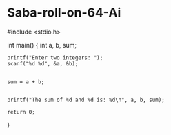 # Saba-roll-on-64-Ai
#include <stdio.h>

int main() {
    int a, b, sum;

  
    printf("Enter two integers: ");
    scanf("%d %d", &a, &b);

    
    sum = a + b;

    
    printf("The sum of %d and %d is: %d\n", a, b, sum);

    return 0;
}
